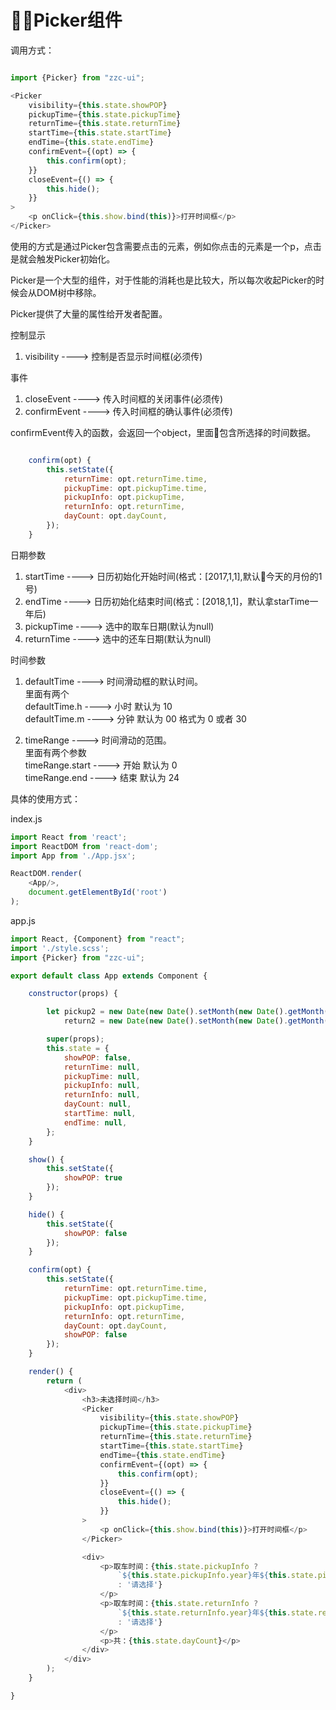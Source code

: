 Picker组件
===================

调用方式：

```JavaScript

import {Picker} from "zzc-ui";

<Picker
    visibility={this.state.showPOP}
    pickupTime={this.state.pickupTime}
    returnTime={this.state.returnTime}
    startTime={this.state.startTime}
    endTime={this.state.endTime}
    confirmEvent={(opt) => {
        this.confirm(opt);
    }}
    closeEvent={() => {
        this.hide();
    }}
>
    <p onClick={this.show.bind(this)}>打开时间框</p>
</Picker>

```

使用的方式是通过Picker包含需要点击的元素，例如你点击的元素是一个p，点击是就会触发Picker初始化。


Picker是一个大型的组件，对于性能的消耗也是比较大，所以每次收起Picker的时候会从DOM树中移除。

Picker提供了大量的属性给开发者配置。

控制显示
1. visibility ----> 控制是否显示时间框(必须传)

事件
1. closeEvent ----> 传入时间框的关闭事件(必须传)
2. confirmEvent ----> 传入时间框的确认事件(必须传)

confirmEvent传入的函数，会返回一个object，里面包含所选择的时间数据。

```JavaScript

    confirm(opt) {
        this.setState({
            returnTime: opt.returnTime.time,
            pickupTime: opt.pickupTime.time,
            pickupInfo: opt.pickupTime,
            returnInfo: opt.returnTime,
            dayCount: opt.dayCount,
        });
    }

```

日期参数
1. startTime  ----> 日历初始化开始时间(格式：[2017,1,1],默认今天的月份的1号)
2. endTime  ----> 日历初始化结束时间(格式：[2018,1,1]，默认拿starTime一年后)
3. pickupTime ---->  选中的取车日期(默认为null)
4. returnTime ---->  选中的还车日期(默认为null)

时间参数
1. defaultTime ----> 时间滑动框的默认时间。
<br>里面有两个
<br>defaultTime.h ----> 小时  默认为 10
<br>defaultTime.m ----> 分钟  默认为 00  格式为 0 或者 30

2. timeRange ----> 时间滑动的范围。
<br>里面有两个参数
<br>timeRange.start ----> 开始  默认为 0
<br>timeRange.end ----> 结束  默认为 24


具体的使用方式：

index.js
```JavaScript
import React from 'react';
import ReactDOM from 'react-dom';
import App from './App.jsx';

ReactDOM.render(
    <App/>,
    document.getElementById('root')
);
```

app.js
```JavaScript
import React, {Component} from "react";
import './style.scss';
import {Picker} from "zzc-ui";

export default class App extends Component {

    constructor(props) {

        let pickup2 = new Date(new Date().setMonth(new Date().getMonth() + 1)),
            return2 = new Date(new Date().setMonth(new Date().getMonth() + 2));

        super(props);
        this.state = {
            showPOP: false,
            returnTime: null,
            pickupTime: null,
            pickupInfo: null,
            returnInfo: null,
            dayCount: null,
            startTime: null,
            endTime: null,
        };
    }

    show() {
        this.setState({
            showPOP: true
        });
    }

    hide() {
        this.setState({
            showPOP: false
        });
    }

    confirm(opt) {
        this.setState({
            returnTime: opt.returnTime.time,
            pickupTime: opt.pickupTime.time,
            pickupInfo: opt.pickupTime,
            returnInfo: opt.returnTime,
            dayCount: opt.dayCount,
            showPOP: false
        });
    }

    render() {
        return (
            <div>
                <h3>未选择时间</h3>
                <Picker
                    visibility={this.state.showPOP}
                    pickupTime={this.state.pickupTime}
                    returnTime={this.state.returnTime}
                    startTime={this.state.startTime}
                    endTime={this.state.endTime}
                    confirmEvent={(opt) => {
                        this.confirm(opt);
                    }}
                    closeEvent={() => {
                        this.hide();
                    }}
                >
                    <p onClick={this.show.bind(this)}>打开时间框</p>
                </Picker>

                <div>
                    <p>取车时间：{this.state.pickupInfo ?
                        `${this.state.pickupInfo.year}年${this.state.pickupInfo.month}月${this.state.pickupInfo.day}日-${this.state.pickupInfo.hours}:${this.state.pickupInfo.minutes}`
                        : '请选择'}
                    </p>
                    <p>取车时间：{this.state.returnInfo ?
                        `${this.state.returnInfo.year}年${this.state.returnInfo.month}月${this.state.returnInfo.day}日-${this.state.returnInfo.hours}:${this.state.returnInfo.minutes}`
                        : '请选择'}
                    </p>
                    <p>共：{this.state.dayCount}</p>
                </div>
            </div>
        );
    }

}

```
